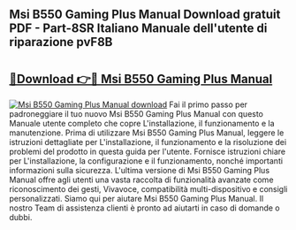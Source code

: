 ## Msi B550 Gaming Plus Manual Download gratuit PDF - Part-8SR Italiano Manuale dell'utente di riparazione pvF8B

# <h2><a href="http://dffcen.blite.top/?on=Msi+B550+Gaming+Plus+Manual">🔗Download 👉🔴 Msi B550 Gaming Plus Manual</a></h2>

[![Msi B550 Gaming Plus Manual download](https://i.imgur.com/lujVjoI.png)](http://dffcen.blite.top/?on=Msi+B550+Gaming+Plus+Manual)
Fai il primo passo per padroneggiare il tuo nuovo Msi B550 Gaming Plus Manual con questo Manuale utente completo che copre L'installazione, il funzionamento e la manutenzione. Prima di utilizzare Msi B550 Gaming Plus Manual, leggere le istruzioni dettagliate per L'installazione, il funzionamento e la risoluzione dei problemi del prodotto in questa guida per l'utente. Fornisce istruzioni chiare per L'installazione, la configurazione e il funzionamento, nonché importanti informazioni sulla sicurezza. L'ultima versione di Msi B550 Gaming Plus Manual offre agli utenti una vasta raccolta di funzionalità avanzate come riconoscimento dei gesti, Vivavoce, compatibilità multi-dispositivo e consigli personalizzati. Siamo qui per aiutare Msi B550 Gaming Plus Manual. Il nostro Team di assistenza clienti è pronto ad aiutarti in caso di domande o dubbi.
